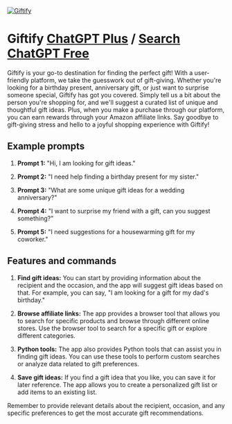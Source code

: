 
[![Giftify](https://files.oaiusercontent.com/file-HFZeehuOr5oaWQD0ic7FwPXo?se=2123-10-17T18%3A19%3A03Z&sp=r&sv=2021-08-06&sr=b&rscc=max-age%3D31536000%2C%20immutable&rscd=attachment%3B%20filename%3Dgiftify.PNG&sig=upQMSsByfqfDkdVQ6yNyNQifSRqaTtz%2BOCNQzNCi5rA%3D)](https://chat.openai.com/g/g-JwDtbcc8R-giftify)

# Giftify [ChatGPT Plus](https://chat.openai.com/g/g-JwDtbcc8R-giftify) / [Search ChatGPT Free](https://gptcall.net/index.html#/?search=Giftify)

Giftify is your go-to destination for finding the perfect gift! With a user-friendly platform, we take the guesswork out of gift-giving. Whether you're looking for a birthday present, anniversary gift, or just want to surprise someone special, Giftify has got you covered. Simply tell us a bit about the person you're shopping for, and we'll suggest a curated list of unique and thoughtful gift ideas. Plus, when you make a purchase through our platform, you can earn rewards through your Amazon affiliate links. Say goodbye to gift-giving stress and hello to a joyful shopping experience with Giftify!

## Example prompts

1. **Prompt 1:** "Hi, I am looking for gift ideas."

2. **Prompt 2:** "I need help finding a birthday present for my sister."

3. **Prompt 3:** "What are some unique gift ideas for a wedding anniversary?"

4. **Prompt 4:** "I want to surprise my friend with a gift, can you suggest something?"

5. **Prompt 5:** "I need suggestions for a housewarming gift for my coworker."


## Features and commands

1. **Find gift ideas:** You can start by providing information about the recipient and the occasion, and the app will suggest gift ideas based on that. For example, you can say, "I am looking for a gift for my dad's birthday."
   
2. **Browse affiliate links:** The app provides a browser tool that allows you to search for specific products and browse through different online stores. Use the browser tool to search for a specific gift or explore different categories.
   
3. **Python tools:** The app also provides Python tools that can assist you in finding gift ideas. You can use these tools to perform custom searches or analyze data related to gift preferences.
   
4. **Save gift ideas:** If you find a gift idea that you like, you can save it for later reference. The app allows you to create a personalized gift list or add items to an existing list.
   
Remember to provide relevant details about the recipient, occasion, and any specific preferences to get the most accurate gift recommendations.


